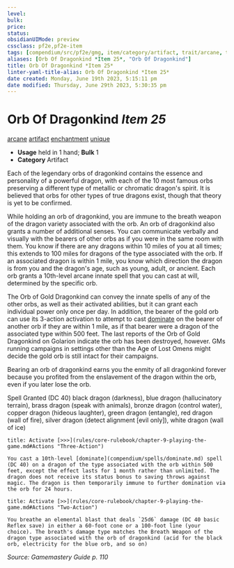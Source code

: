 ```yaml
---
level:
bulk:
price:
status:
obsidianUIMode: preview
cssclass: pf2e,pf2e-item
tags: [compendium/src/pf2e/gmg, item/category/artifact, trait/arcane, trait/artifact, trait/enchantment, trait/unique]
aliases: [Orb Of Dragonkind *Item 25*, "Orb Of Dragonkind"]
title: Orb Of Dragonkind *Item 25*
linter-yaml-title-alias: Orb Of Dragonkind *Item 25*
date created: Monday, June 19th 2023, 5:15:11 pm
date modified: Thursday, June 29th 2023, 5:30:35 pm
---
```


# Orb Of Dragonkind *Item 25*

[arcane](rules/traits/arcane.md) [artifact](rules/traits/artifact-gmg.md) [enchantment](rules/traits/enchantment.md) [unique](rules/traits/unique.md)  

- **Usage** held in 1 hand; **Bulk** 1
- **Category** Artifact

Each of the legendary orbs of dragonkind contains the essence and personality of a powerful dragon, with each of the 10 most famous orbs preserving a different type of metallic or chromatic dragon's spirit. It is believed that orbs for other types of true dragons exist, though that theory is yet to be confirmed.

While holding an orb of dragonkind, you are immune to the breath weapon of the dragon variety associated with the orb. An orb of dragonkind also grants a number of additional senses. You can communicate verbally and visually with the bearers of other orbs as if you were in the same room with them. You know if there are any dragons within 10 miles of you at all times; this extends to 100 miles for dragons of the type associated with the orb. If an associated dragon is within 1 mile, you know which direction the dragon is from you and the dragon's age, such as young, adult, or ancient. Each orb grants a 10th-level arcane innate spell that you can cast at will, determined by the specific orb.

The Orb of Gold Dragonkind can convey the innate spells of any of the other orbs, as well as their activated abilities, but it can grant each individual power only once per day. In addition, the bearer of the gold orb can use its 3-action activation to attempt to cast [dominate](compendium/spells/dominate.md) on the bearer of another orb if they are within 1 mile, as if that bearer were a dragon of the associated type within 500 feet. The last reports of the Orb of Gold Dragonkind on Golarion indicate the orb has been destroyed, however. GMs running campaigns in settings other than the Age of Lost Omens might decide the gold orb is still intact for their campaigns.

Bearing an orb of dragonkind earns you the enmity of all dragonkind forever because you profited from the enslavement of the dragon within the orb, even if you later lose the orb.

Spell Granted (DC 40) black dragon (darkness), blue dragon (hallucinatory terrain), brass dragon (speak with animals), bronze dragon (control water), copper dragon (hideous laughter), green dragon (entangle), red dragon (wall of fire), silver dragon (detect alignment [evil only]), white dragon (wall of ice)

```ad-embed-ability
title: Activate [>>>](rules/core-rulebook/chapter-9-playing-the-game.md#Actions "Three-Action")

You cast a 10th-level [dominate](compendium/spells/dominate.md) spell (DC 40) on a dragon of the type associated with the orb within 500 feet, except the effect lasts for 1 month rather than unlimited. The dragon does not receive its status bonus to saving throws against magic. The dragon is then temporarily immune to further domination via the orb for 24 hours.
```

```ad-embed-ability
title: Activate [>>](rules/core-rulebook/chapter-9-playing-the-game.md#Actions "Two-Action")

You breathe an elemental blast that deals `25d6` damage (DC 40 basic Reflex save) in either a 60-foot cone or a 100-foot line (your choice). The breath's damage type matches the Breath Weapon of the dragon type associated with the orb of dragonkind (acid for the black orb, electricity for the blue orb, and so on)
```

*Source: Gamemastery Guide p. 110*
